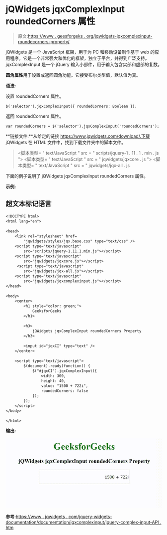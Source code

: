 # jQWidgets jqxComplexInput roundedCorners 属性

> 原文:[https://www . geesforgeks . org/jqwidgets-jqxcomplexinput-roundecorners-property/](https://www.geeksforgeeks.org/jqwidgets-jqxcomplexinput-roundedcorners-property/)

jQWidgets 是一个 JavaScript 框架，用于为 PC 和移动设备制作基于 web 的应用程序。它是一个非常强大和优化的框架，独立于平台，并得到广泛支持。jqxComplexInput 是一个 jQuery 输入小部件，用于输入包含实部和虚部的复数。

**圆角属性**用于设置或返回圆角功能。它接受布尔类型值，默认值为真。

**语法:**

设置 roundedCorners 属性。

```
$('selector').jqxComplexInput({ roundedCorners: Boolean });
```

返回 roundedCorners 属性。

```
var roundedCorners = $('selector').jqxComplexInput('roundedCorners');
```

**链接文件:**从给定的链接 https://www.jqwidgets.com/download/.下载 jQWidgets 在 HTML 文件中，找到下载文件夹中的脚本文件。

> <link rel="”stylesheet”" href="”jqwidgets/styles/jqx.base.css”" type="”text/css”">
> <脚本类型= " text/JavaScript " src = " scripts/jquery-1 . 11 . 1 . min . js "></脚本类型>
> <脚本类型= " text/JavaScript " src = " jqwidgets/jqxcore . js "></脚本类型>
> <脚本类型= " text/JavaScript " src = " jqwidgets/jqx-all . js

下面的例子说明了 jQWidgets jqxComplexInput roundedCorners 属性。

**示例:**

## 超文本标记语言

```
<!DOCTYPE html>
<html lang="en">

<head>
    <link rel="stylesheet" href=
        "jqwidgets/styles/jqx.base.css" type="text/css" />
    <script type="text/javascript" 
        src="scripts/jquery-1.11.1.min.js"></script>
    <script type="text/javascript" 
        src="jqwidgets/jqxcore.js"></script>
     <script type="text/javascript" 
        src="jqwidgets/jqx-all.js"></script>
    <script type="text/javascript" 
        src="jqwidgets/jqxcomplexinput.js"></script>
</head>

<body>
    <center>
        <h1 style="color: green;">
            GeeksforGeeks
        </h1>

        <h3>
            jQWidgets jqxComplexInput roundedCorners Property
        </h3>

        <input id="jqxCI" type="text" />
    </center>

    <script type="text/javascript">
        $(document).ready(function() {
            $("#jqxCI").jqxComplexInput({
                width: 300,
                height: 40,
                value: "1500 + 722i",
                roundedCorners: false
            });
        });
    </script>
</body>

</html>
```

**输出:**

![](img/4b42559f509e5487fbf64cb4f3cef60e.png)

**参考:**[https://www . jqwidgets . com/jquery-widgets-documentation/documentation/jqxcomplexinput/jquery-complex-input-API . htm](https://www.jqwidgets.com/jquery-widgets-documentation/documentation/jqxcomplexinput/jquery-complex-input-api.htm)
